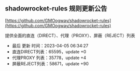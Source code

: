 ## shadowrocket-rules 规则更新公告

[https://github.com/GMOogway/shadowrocket-rules](https://github.com/GMOogway/shadowrocket-rules)

提供全面的直连（DIRECT）、代理（PROXY）、屏蔽（REJECT）列表
- 最后 更新 时间：2023-04-05 06:34:27
- 直连DIRECT列表：65595，update +0
- 代理PROXY 列表：35778，update +4
- 屏蔽REJECT列表：58671，update +90